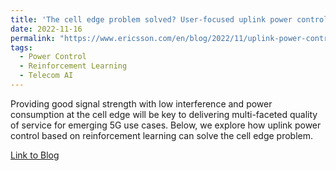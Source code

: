 ```yaml
---
title: 'The cell edge problem solved? User-focused uplink power control using reinforcement learning'
date: 2022-11-16
permalink: "https://www.ericsson.com/en/blog/2022/11/uplink-power-control-reinforcement-learning"
tags:
  - Power Control
  - Reinforcement Learning
  - Telecom AI
---
```


Providing good signal strength with low interference and power consumption at the cell edge will be key to delivering multi-faceted quality of service for emerging 5G use cases. Below, we explore how uplink power control based on reinforcement learning can solve the cell edge problem. 

[Link to Blog](https://www.ericsson.com/en/blog/2022/11/uplink-power-control-reinforcement-learning)